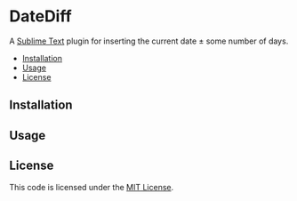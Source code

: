 # DateDiff

A [Sublime Text](http://www.sublimetext.com/) plugin for inserting the current date ± some number of days.

- [Installation](#installation)
- [Usage](#usage)
- [License](#license)

## Installation

## Usage

## License

This code is licensed under the [MIT License](https://opensource.org/licenses/MIT).
